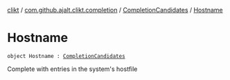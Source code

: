 [clikt](../../index.md) / [com.github.ajalt.clikt.completion](../index.md) / [CompletionCandidates](index.md) / [Hostname](./-hostname.md)

# Hostname

`object Hostname : `[`CompletionCandidates`](index.md)

Complete with entries in the system's hostfile

